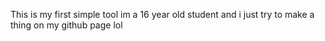 This is my first simple tool
im a 16 year old student and i just try to make a thing on my github page lol
